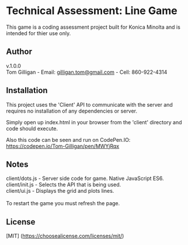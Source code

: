 # Technical Assessment: Line Game

This game is a coding assessment project built for Konica Minolta and is intended for thier use only.

## Author
v.1.0.0 <br>
Tom Gilligan - Email: gilligan.tom@gmail.com - Cell: 860-922-4314

## Installation

This project uses the 'Client' API to communicate with the server and requires no installation of any dependencies or server.

Simply open up index.html in your browser from the 'client' directory and code should execute.

Also this code can be seen and run on CodePen.IO: 
https://codepen.io/Tom-Gilligan/pen/MWYjRqx 

## Notes

client/dots.js - Server side code for game. Native JavaScript ES6. <br>
client/init.js - Selects the API that is being used. <br>
client/ui.js - Displays the grid and plots lines. <br>
<br>
To restart the game you must refresh the page.

## License
[MIT]
(https://choosealicense.com/licenses/mit/)
